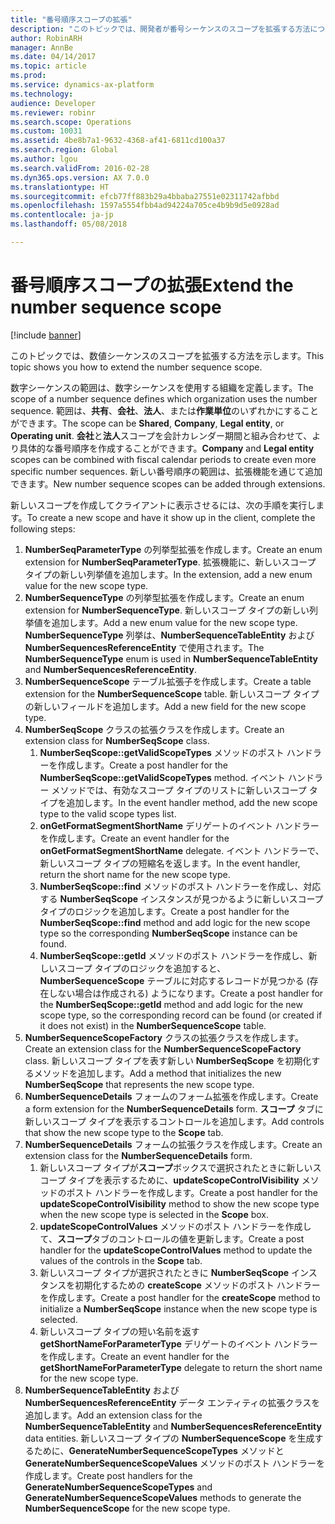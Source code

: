 ```yaml
---
title: "番号順序スコープの拡張"
description: "このトピックでは、開発者が番号シーケンスのスコープを拡張する方法について説明します。"
author: RobinARH
manager: AnnBe
ms.date: 04/14/2017
ms.topic: article
ms.prod: 
ms.service: dynamics-ax-platform
ms.technology: 
audience: Developer
ms.reviewer: robinr
ms.search.scope: Operations
ms.custom: 10031
ms.assetid: 4be8b7a1-9632-4368-af41-6811cd100a37
ms.search.region: Global
ms.author: lgou
ms.search.validFrom: 2016-02-28
ms.dyn365.ops.version: AX 7.0.0
ms.translationtype: HT
ms.sourcegitcommit: efcb77ff883b29a4bbaba27551e02311742afbbd
ms.openlocfilehash: 1597a5554fbb4ad94224a705ce4b9b9d5e0928ad
ms.contentlocale: ja-jp
ms.lasthandoff: 05/08/2018

---
```


# <a name="extend-the-number-sequence-scope"></a><span data-ttu-id="6aa5c-103">番号順序スコープの拡張</span><span class="sxs-lookup"><span data-stu-id="6aa5c-103">Extend the number sequence scope</span></span>

[!include [banner](../includes/banner.md)]

<span data-ttu-id="6aa5c-104">このトピックでは、数値シーケンスのスコープを拡張する方法を示します。</span><span class="sxs-lookup"><span data-stu-id="6aa5c-104">This topic shows you how to extend the number sequence scope.</span></span>

<span data-ttu-id="6aa5c-105">数字シーケンスの範囲は、数字シーケンスを使用する組織を定義します。</span><span class="sxs-lookup"><span data-stu-id="6aa5c-105">The scope of a number sequence defines which organization uses the number sequence.</span></span> <span data-ttu-id="6aa5c-106">範囲は、**共有**、**会社**、**法人**、または**作業単位**のいずれかにすることができます。</span><span class="sxs-lookup"><span data-stu-id="6aa5c-106">The scope can be **Shared**, **Company**, **Legal entity**, or **Operating unit**.</span></span> <span data-ttu-id="6aa5c-107">**会社**と**法人**スコープを会計カレンダー期間と組み合わせて、より具体的な番号順序を作成することができます。</span><span class="sxs-lookup"><span data-stu-id="6aa5c-107">**Company** and **Legal entity** scopes can be combined with fiscal calendar periods to create even more specific number sequences.</span></span> <span data-ttu-id="6aa5c-108">新しい番号順序の範囲は、拡張機能を通じて追加できます。</span><span class="sxs-lookup"><span data-stu-id="6aa5c-108">New number sequence scopes can be added through extensions.</span></span>  

<span data-ttu-id="6aa5c-109">新しいスコープを作成してクライアントに表示させるには、次の手順を実行します。</span><span class="sxs-lookup"><span data-stu-id="6aa5c-109">To create a new scope and have it show up in the client, complete the following steps:</span></span>

1. <span data-ttu-id="6aa5c-110">**NumberSeqParameterType** の列挙型拡張を作成します。</span><span class="sxs-lookup"><span data-stu-id="6aa5c-110">Create an enum extension for **NumberSeqParameterType**.</span></span> <span data-ttu-id="6aa5c-111">拡張機能に、新しいスコープ タイプの新しい列挙値を追加します。</span><span class="sxs-lookup"><span data-stu-id="6aa5c-111">In the extension, add a new enum value for the new scope type.</span></span> 
2. <span data-ttu-id="6aa5c-112">**NumberSequenceType** の列挙型拡張を作成します。</span><span class="sxs-lookup"><span data-stu-id="6aa5c-112">Create an enum extension for **NumberSequenceType**.</span></span> <span data-ttu-id="6aa5c-113">新しいスコープ タイプの新しい列挙値を追加します。</span><span class="sxs-lookup"><span data-stu-id="6aa5c-113">Add a new enum value for the new scope type.</span></span> <span data-ttu-id="6aa5c-114">**NumberSequenceType** 列挙は、**NumberSequenceTableEntity** および **NumberSequencesReferenceEntity** で使用されます。</span><span class="sxs-lookup"><span data-stu-id="6aa5c-114">The **NumberSequenceType** enum is used in **NumberSequenceTableEntity** and **NumberSequencesReferenceEntity**.</span></span>
3. <span data-ttu-id="6aa5c-115">**NumberSequenceScope** テーブル拡張子を作成します。</span><span class="sxs-lookup"><span data-stu-id="6aa5c-115">Create a table extension for the **NumberSequenceScope** table.</span></span> <span data-ttu-id="6aa5c-116">新しいスコープ タイプの新しいフィールドを追加します。</span><span class="sxs-lookup"><span data-stu-id="6aa5c-116">Add a new field for the new scope type.</span></span>
4. <span data-ttu-id="6aa5c-117">**NumberSeqScope** クラスの拡張クラスを作成します。</span><span class="sxs-lookup"><span data-stu-id="6aa5c-117">Create an extension class for **NumberSeqScope** class.</span></span>
   1. <span data-ttu-id="6aa5c-118">**NumberSeqScope::getValidScopeTypes** メソッドのポスト ハンドラーを作成します。</span><span class="sxs-lookup"><span data-stu-id="6aa5c-118">Create a post handler for the **NumberSeqScope::getValidScopeTypes** method.</span></span> <span data-ttu-id="6aa5c-119">イベント ハンドラー メソッドでは、有効なスコープ タイプのリストに新しいスコープ タイプを追加します。</span><span class="sxs-lookup"><span data-stu-id="6aa5c-119">In the event handler method, add the new scope type to the valid scope types list.</span></span>
   1. <span data-ttu-id="6aa5c-120">**onGetFormatSegmentShortName** デリゲートのイベント ハンドラーを作成します。</span><span class="sxs-lookup"><span data-stu-id="6aa5c-120">Create an event handler for the **onGetFormatSegmentShortName** delegate.</span></span> <span data-ttu-id="6aa5c-121">イベント ハンドラーで、新しいスコープ タイプの短縮名を返します。</span><span class="sxs-lookup"><span data-stu-id="6aa5c-121">In the event handler, return the short name for the new scope type.</span></span>
   1. <span data-ttu-id="6aa5c-122">**NumberSeqScope::find** メソッドのポスト ハンドラーを作成し、対応する **NumberSeqScope** インスタンスが見つかるように新しいスコープ タイプのロジックを追加します。</span><span class="sxs-lookup"><span data-stu-id="6aa5c-122">Create a post handler for the **NumberSeqScope::find** method and add logic for the new scope type so the corresponding **NumberSeqScope** instance can be found.</span></span>   
   1. <span data-ttu-id="6aa5c-123">**NumberSeqScope::getId** メソッドのポスト ハンドラーを作成し、新しいスコープ タイプのロジックを追加すると、**NumberSequenceScope** テーブルに対応するレコードが見つかる (存在しない場合は作成される) ようになります。</span><span class="sxs-lookup"><span data-stu-id="6aa5c-123">Create a post handler for the **NumberSeqScope::getId** method and add logic for the new scope type, so the corresponding record can be found (or created if it does not exist) in the **NumberSequenceScope** table.</span></span> 
5. <span data-ttu-id="6aa5c-124">**NumberSequenceScopeFactory** クラスの拡張クラスを作成します。</span><span class="sxs-lookup"><span data-stu-id="6aa5c-124">Create an extension class for the **NumberSequenceScopeFactory** class.</span></span> <span data-ttu-id="6aa5c-125">新しいスコープ タイプを表す新しい **NumberSeqScope** を初期化するメソッドを追加します。</span><span class="sxs-lookup"><span data-stu-id="6aa5c-125">Add a method that initializes the new **NumberSeqScope** that represents the new scope type.</span></span>
6. <span data-ttu-id="6aa5c-126">**NumberSequenceDetails** フォームのフォーム拡張を作成します。</span><span class="sxs-lookup"><span data-stu-id="6aa5c-126">Create a form extension for the **NumberSequenceDetails** form.</span></span> <span data-ttu-id="6aa5c-127">**スコープ** タブに新しいスコープ タイプを表示するコントロールを追加します。</span><span class="sxs-lookup"><span data-stu-id="6aa5c-127">Add controls that show the new scope type to the **Scope** tab.</span></span>
7. <span data-ttu-id="6aa5c-128">**NumberSequenceDetails** フォームの拡張クラスを作成します。</span><span class="sxs-lookup"><span data-stu-id="6aa5c-128">Create an extension class for the **NumberSequenceDetails** form.</span></span>
   1. <span data-ttu-id="6aa5c-129">新しいスコープ タイプが**スコープ**ボックスで選択されたときに新しいスコープ タイプを表示するために、**updateScopeControlVisibility** メソッドのポスト ハンドラーを作成します。</span><span class="sxs-lookup"><span data-stu-id="6aa5c-129">Create a post handler for the **updateScopeControlVisibility** method to show the new scope type when the new scope type is selected in the **Scope** box.</span></span>
   2. <span data-ttu-id="6aa5c-130">**updateScopeControlValues** メソッドのポスト ハンドラーを作成して、**スコープ**タブのコントロールの値を更新します。</span><span class="sxs-lookup"><span data-stu-id="6aa5c-130">Create a post handler for the **updateScopeControlValues** method to update the values of the controls in the **Scope** tab.</span></span>
   3. <span data-ttu-id="6aa5c-131">新しいスコープ タイプが選択されたときに **NumberSeqScope** インスタンスを初期化するための **createScope** メソッドのポスト ハンドラーを作成します。</span><span class="sxs-lookup"><span data-stu-id="6aa5c-131">Create a post handler for the **createScope** method to initialize a **NumberSeqScope** instance when the new scope type is selected.</span></span>
   4. <span data-ttu-id="6aa5c-132">新しいスコープ タイプの短い名前を返す **getShortNameForParameterType** デリゲートのイベント ハンドラーを作成します。</span><span class="sxs-lookup"><span data-stu-id="6aa5c-132">Create an event handler for the **getShortNameForParameterType** delegate to return the short name for the new scope type.</span></span>
8. <span data-ttu-id="6aa5c-133">**NumberSequenceTableEntity** および **NumberSequencesReferenceEntity** データ エンティティの拡張クラスを追加します。</span><span class="sxs-lookup"><span data-stu-id="6aa5c-133">Add an extension class for the **NumberSequenceTableEntity** and **NumberSequencesReferenceEntity** data entities.</span></span> <span data-ttu-id="6aa5c-134">新しいスコープ タイプの **NumberSequenceScope** を生成するために、**GenerateNumberSequenceScopeTypes** メソッドと **GenerateNumberSequenceScopeValues** メソッドのポスト ハンドラーを作成します。</span><span class="sxs-lookup"><span data-stu-id="6aa5c-134">Create post handlers for the **GenerateNumberSequenceScopeTypes** and **GenerateNumberSequenceScopeValues** methods to generate the **NumberSequenceScope** for the new scope type.</span></span>



